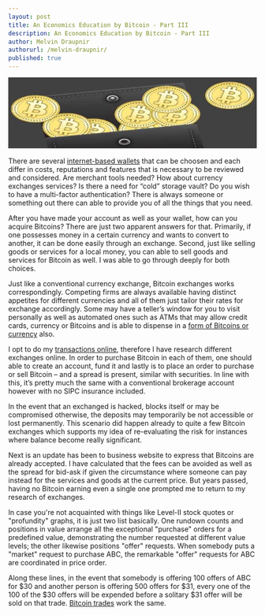 ```yaml
---
layout: post
title: An Economics Education by Bitcoin - Part III
description: An Economics Education by Bitcoin - Part III
author: Melvin Draupnir
authorurl: /melvin-draupnir/
published: true
---
```


<img src="/images/bitcoin-wallet-economics.jpg" alt="bitcoin wallets economics" />

<p>There are several <a href="/bitcoin-mining-not-a-waste-of-electricity/">internet-based wallets</a> that can be choosen and each differ in costs, reputations and features that is necessary to be reviewed and considered. Are merchant tools needed? How about currency exchanges services? Is there a need for “cold” storage vault? Do you wish to have a multi-factor authentication? There is always someone or something out there can able to provide you of all the things that you need. </p>

<p>After you have made your account as well as your wallet, how can you acquire Bitcoins? There are just two apparent answers for that. Primarily, if one possesses money in a certain currency and wants to convert to another, it can be done easily through an exchange. Second, just like selling goods or services for a local money, you can able to sell goods and services for Bitcoin as well. I was able to go through deeply for both choices. </p>

<p>Just like a conventional currency exchange, Bitcoin exchanges works correspondingly. Competing firms are always available having distinct appetites for different currencies and all of them just tailor their rates for exchange accordingly. Some may have a teller’s window for you to visit personally as well as automated ones such as ATMs that may allow credit cards, currency or Bitcoins and is able to dispense in a <a href="/chinas-dominance-in-bitcoin-mining/">form of Bitcoins or currency</a> also. </p>

<p>I opt to do my <a href="/bitcoin-mining-not-a-waste-of-electricity/">transactions online</a>, therefore I have research different exchanges online. In order to purchase Bitcoin in each of them, one should able to create an account, fund it and lastly is to place an order to purchase or sell Bitcoin – and a spread is present, similar with securities. In line with this, it’s pretty much the same with a conventional brokerage account however with no SIPC insurance included. </p>

<p>In the event that an exchanged is hacked, blocks itself or may be compromised otherwise, the deposits may temporarily be not accessible or lost permanently. This scenario did happen already to quite a few Bitcoin exchanges which supports my idea of re-evaluating the risk for instances where balance become really significant. </p>

<p>Next is an update has been to business website to express that Bitcoins are already accepted. I have calculated that the fees can be avoided as well as the spread for bid-ask if given the circumstance where someone can pay instead for the services and goods at the current price. But years passed, having no Bitcoin earning even a single one prompted me to return to my research of exchanges. </p>

<p>In case you're not acquainted with things like Level-II stock quotes or "profundity" graphs, it is just two list basically. One rundown counts and positions in value arrange all the exceptional "purchase" orders for a predefined value, demonstrating the number requested at different value levels; the other likewise positions "offer" requests. When somebody puts a "market" request to purchase ABC, the remarkable "offer" requests for ABC are coordinated in price order. </p>

<p>Along these lines, in the event that somebody is offering 100 offers of ABC for $30 and another person is offering 500 offers for $31, every one of the 100 of the $30 offers will be expended before a solitary $31 offer will be sold on that trade. <a href="/china-central-bank-must-be-in-charged-for-bitcoin-aml/">Bitcoin trades</a> work the same.</p>
